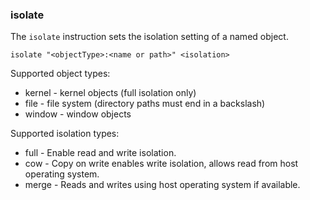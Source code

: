 ### isolate

The `isolate` instruction sets the isolation setting of a named object. 

```
isolate "<objectType>:<name or path>" <isolation>
```

Supported object types:

* kernel - kernel objects (full isolation only)
* file - file system (directory paths must end in a backslash)
* window - window objects

Supported isolation types:

* full - Enable read and write isolation.
* cow - Copy on write enables write isolation, allows read from host operating system.
* merge - Reads and writes using host operating system if available.
